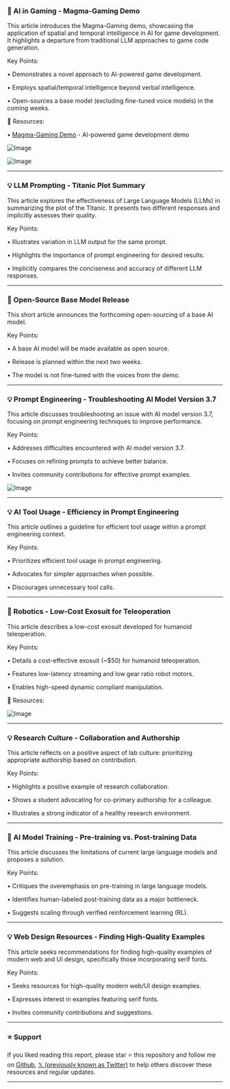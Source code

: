### 🤖 AI in Gaming - Magma-Gaming Demo

This article introduces the Magma-Gaming demo, showcasing the application of spatial and temporal intelligence in AI for game development.  It highlights a departure from traditional LLM approaches to game code generation.


Key Points:

•  Demonstrates a novel approach to AI-powered game development.


•  Employs spatial/temporal intelligence beyond verbal intelligence.


•  Open-sources a base model (excluding fine-tuned voice models) in the coming weeks.


🔗 Resources:

• [Magma-Gaming Demo](https://huggingface.co/spaces/microsoft/Magma-Gaming) - AI-powered game development demo


![Image](https://pbs.twimg.com/ext_tw_video_thumb/1895325427201384451/pu/img/cyf_a4EpHfLPThGb.jpg)

![Image](https://pbs.twimg.com/ext_tw_video_thumb/1895325427331186688/pu/img/tWnxQA26CyrOY2fU.jpg)



---

### 💡  LLM Prompting - Titanic Plot Summary

This article explores the effectiveness of Large Language Models (LLMs) in summarizing the plot of the Titanic.  It presents two different responses and implicitly assesses their quality.


Key Points:

• Illustrates variation in LLM output for the same prompt.


•  Highlights the importance of prompt engineering for desired results.


•  Implicitly compares the conciseness and accuracy of different LLM responses.



---

### 🤖  Open-Source Base Model Release

This short article announces the forthcoming open-sourcing of a base AI model.


Key Points:

•  A base AI model will be made available as open source.


• Release is planned within the next two weeks.


•  The model is not fine-tuned with the voices from the demo.


---

### 💡  Prompt Engineering - Troubleshooting AI Model Version 3.7

This article discusses troubleshooting an issue with AI model version 3.7, focusing on prompt engineering techniques to improve performance.


Key Points:

•  Addresses difficulties encountered with AI model version 3.7.


•  Focuses on refining prompts to achieve better balance.


•  Invites community contributions for effective prompt examples.


![Image](https://pbs.twimg.com/media/Gk1Ta3XbYAAeNhc?format=jpg&name=900x900)



---

### 💡  AI Tool Usage - Efficiency in Prompt Engineering

This article outlines a guideline for efficient tool usage within a prompt engineering context.


Key Points:

•  Prioritizes efficient tool usage in prompt engineering.


•  Advocates for simpler approaches when possible.


•  Discourages unnecessary tool calls.


---

### 🚀  Robotics - Low-Cost Exosuit for Teleoperation

This article describes a low-cost exosuit developed for humanoid teleoperation.


Key Points:

•  Details a cost-effective exosuit (~$50) for humanoid teleoperation.


•  Features low-latency streaming and low gear ratio robot motors.


•  Enables high-speed dynamic compliant manipulation.


🔗 Resources:


![Image](https://pbs.twimg.com/ext_tw_video_thumb/1892526908153196544/pu/img/BbY1g-sTLUV1jaO3.jpg)



---

### 💡  Research Culture - Collaboration and Authorship

This article reflects on a positive aspect of lab culture: prioritizing appropriate authorship based on contribution.


Key Points:

•  Highlights a positive example of research collaboration.


•  Shows a student advocating for co-primary authorship for a colleague.


•  Illustrates a strong indicator of a healthy research environment.


---

### 🤖  AI Model Training - Pre-training vs. Post-training Data

This article discusses the limitations of current large language models and proposes a solution.


Key Points:

•  Critiques the overemphasis on pre-training in large language models.


•  Identifies human-labeled post-training data as a major bottleneck.


•  Suggests scaling through verified reinforcement learning (RL).


---

### 💡  Web Design Resources - Finding High-Quality Examples

This article seeks recommendations for finding high-quality examples of modern web and UI design, specifically those incorporating serif fonts.


Key Points:

•  Seeks resources for high-quality modern web/UI design examples.


•  Expresses interest in examples featuring serif fonts.


•  Invites community contributions and suggestions.


---

### ⭐️ Support

If you liked reading this report, please star ⭐️ this repository and follow me on [Github](https://github.com/Drix10), [𝕏 (previously known as Twitter)](https://x.com/DRIX_10_) to help others discover these resources and regular updates.

---